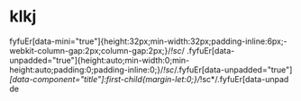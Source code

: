# klkj
fyfuEr[data-mini="true"]{height:32px;min-width:32px;padding-inline:6px;-webkit-column-gap:2px;column-gap:2px;}/*!sc*/ .fyfuEr[data-unpadded="true"]{height:auto;min-width:0;min-height:auto;padding:0;padding-inline:0;}/*!sc*/.fyfuEr[data-unpadded="true"] *[data-component="title"]:first-child{margin-let:0;}/*!sc*/.fyfuEr[data-unpad de 

